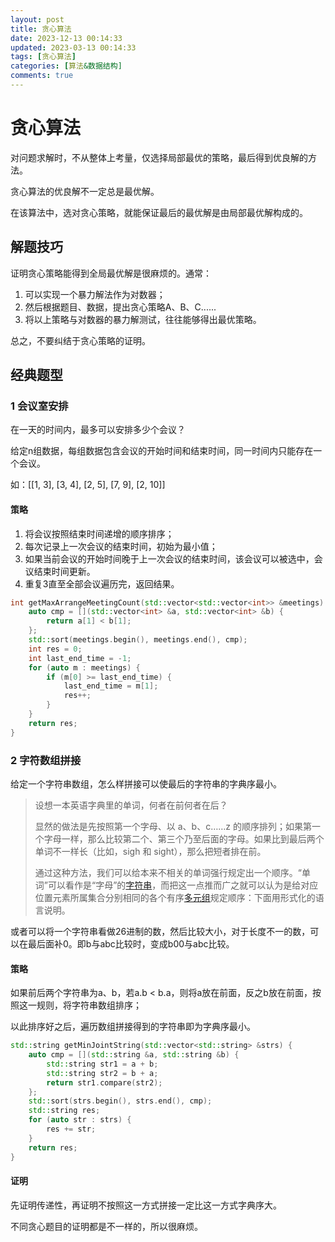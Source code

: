 ```yaml
---
layout: post
title: 贪心算法
date: 2023-12-13 00:14:33
updated: 2023-03-13 00:14:33
tags: [贪心算法]
categories: [算法&数据结构]
comments: true
---
```

# 贪心算法

对问题求解时，不从整体上考量，仅选择局部最优的策略，最后得到优良解的方法。

贪心算法的优良解不一定总是最优解。

在该算法中，选对贪心策略，就能保证最后的最优解是由局部最优解构成的。

## 解题技巧

证明贪心策略能得到全局最优解是很麻烦的。通常：

1. 可以实现一个暴力解法作为对数器；
2. 然后根据题目、数据，提出贪心策略A、B、C......
3. 将以上策略与对数器的暴力解测试，往往能够得出最优策略。

总之，不要纠结于贪心策略的证明。

## 经典题型

### 1 会议室安排

在一天的时间内，最多可以安排多少个会议？

给定n组数据，每组数据包含会议的开始时间和结束时间，同一时间内只能存在一个会议。

如：[[1, 3], [3, 4], [2, 5], [7, 9], [2, 10]]

#### 策略

1. 将会议按照结束时间递增的顺序排序；
2. 每次记录上一次会议的结束时间，初始为最小值；
3. 如果当前会议的开始时间晚于上一次会议的结束时间，该会议可以被选中，会议结束时间更新。
4. 重复3直至全部会议遍历完，返回结果。

```cpp
int getMaxArrangeMeetingCount(std::vector<std::vector<int>> &meetings) {
	auto cmp = [](std::vector<int> &a, std::vector<int> &b) {
		return a[1] < b[1];
	};
	std::sort(meetings.begin(), meetings.end(), cmp);
	int res = 0;
	int last_end_time = -1;
	for (auto m : meetings) {
		if (m[0] >= last_end_time) {
			last_end_time = m[1];
			res++;
		}
	}
	return res;
}
```



### 2 字符数组拼接

给定一个字符串数组，怎么样拼接可以使最后的字符串的字典序最小。

> 设想一本英语字典里的单词，何者在前何者在后？
>
> 显然的做法是先按照第一个字母、以 a、b、c……z 的顺序排列；如果第一个字母一样，那么比较第二个、第三个乃至后面的字母。如果比到最后两个单词不一样长（比如，sigh 和 sight），那么把短者排在前。
>
> 通过这种方法，我们可以给本来不相关的单词强行规定出一个顺序。“单词”可以看作是“字母”的[字符串](https://baike.baidu.com/item/字符串?fromModule=lemma_inlink)，而把这一点推而广之就可以认为是给对应位置元素所属集合分别相同的各个有序[多元组](https://baike.baidu.com/item/多元组?fromModule=lemma_inlink)规定顺序：下面用形式化的语言说明。

或者可以将一个字符串看做26进制的数，然后比较大小，对于长度不一的数，可以在最后面补0。即b与abc比较时，变成b00与abc比较。

#### 策略

如果前后两个字符串为a、b，若a.b < b.a，则将a放在前面，反之b放在前面，按照这一规则，将字符串数组排序；

以此排序好之后，遍历数组拼接得到的字符串即为字典序最小。

```cpp
std::string getMinJointString(std::vector<std::string> &strs) {
	auto cmp = [](std::string &a, std::string &b) {
		std::string str1 = a + b;
		std::string str2 = b + a;
		return str1.compare(str2);
	};
	std::sort(strs.begin(), strs.end(), cmp);
	std::string res;
	for (auto str : strs) {
		res += str;
	}
	return res;
}
```

#### 证明

先证明传递性，再证明不按照这一方式拼接一定比这一方式字典序大。

不同贪心题目的证明都是不一样的，所以很麻烦。
